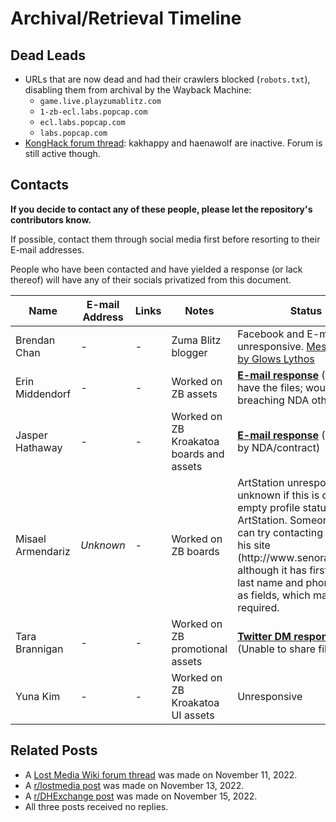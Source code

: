 # Archival/Retrieval Timeline

## Dead Leads
- URLs that are now dead and had their crawlers blocked (`robots.txt`), disabling them
  from archival by the Wayback Machine:
  - `game.live.playzumablitz.com`
  - `1-zb-ecl.labs.popcap.com`
  - `ecl.labs.popcap.com`
  - `labs.popcap.com`
- [KongHack forum thread][kh]: kakhappy and haenawolf are inactive.
  Forum is still active though.

[kh]: https://konghack.com/topic/5710-zuma_blitz?p=46521/

## Contacts
**If you decide to contact any of these people, please let the repository's
contributors know.**

If possible, contact them through social media first before resorting to
their E-mail addresses.

People who have been contacted and have yielded a response (or lack thereof)
will have any of their socials privatized from this document.
<table>
<thead>
  <tr>
    <th>Name</th>
    <th>E-mail Address</th>
    <th>Links</th>
    <th>Notes</th>
    <th>Status</th>
  </tr>
</thead>
<tbody>
  <tr>
    <td>Brendan Chan</td>
    <td>-</td>
    <td>-</td>
    <td>Zuma Blitz blogger</td>
    <td>
      Facebook and E-mail are unresponsive.
      <a href="Lead%20Responses/brendan_glowsmessenger.png">Message sent by Glows Lythos</a>
    </td>
  </tr>
  <tr>
    <td>Erin Middendorf</td>
    <td>-</td>
    <td>-</td>
    <td>Worked on ZB assets</td>
    <td>
      <a href="Lead%20Responses/erin.png"><b>E-mail response</b></a>
      (Does not have the files; would be breaching NDA otherwise)
    </td>
  </tr>
  <tr>
    <td>Jasper Hathaway</td>
    <td>-</td>
    <td>-</td>
    <td>Worked on ZB Kroakatoa boards and assets</td>
    <td>
      <a href="Lead%20Responses/jasper.png"><b>E-mail response</b></a>
      (Restricted by NDA/contract)
    </td>
  </tr>
  <tr>
    <td>Misael Armendariz</td>
    <td>
      <i>Unknown</i>
    </td>
    <td>-</td>
    <td>Worked on ZB boards</td>
    <td>
      ArtStation unresponsive; unknown if this is due to my empty profile
      status on ArtStation. Someone else can try contacting him via his
      site (http://www.senorartist.com) although it has first name, last
      name and phone number as fields, which may be required.
    </td>
  </tr>
  <tr>
    <td>Tara Brannigan</td>
    <td>-</td>
    <td>-</td>
    <td>Worked on ZB promotional assets</td>
    <td>
      <a href="Lead%20Responses/tara.png"><b>Twitter DM response</b></a>
      (Unable to share files)
    </td>
  </tr>
  <tr>
    <td>Yuna Kim</td>
    <td>-</td>
    <td>-</td>
    <td>Worked on ZB Kroakatoa UI assets</td>
    <td>Unresponsive</td>
  </tr>
</tbody>
</table>

## Related Posts
- A [Lost Media Wiki forum thread][lmwf] was made on November 11, 2022.
- A [r/lostmedia post][rlm] was made on November 13, 2022.
- A [r/DHExchange post][dhe] was made on November 15, 2022.
- All three posts received no replies.

[lmwf]: https://forums.lostmediawiki.com/thread/10038/zuma-blitz-2010-facebook-flash
[rlm]: https://www.reddit.com/r/lostmedia/comments/yte2me/partially_lost_zuma_blitz_20102017_facebook_flash/
[dhe]: https://www.reddit.com/r/DHExchange/comments/yv8c4i/assets_for_zuma_blitz_facebook_flash_game_20102017/